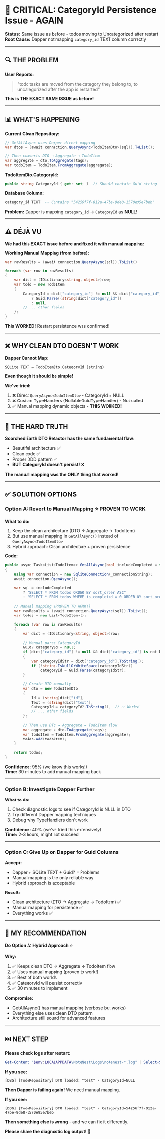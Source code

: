 # 🚨 CRITICAL: CategoryId Persistence Issue - AGAIN

**Status:** Same issue as before - todos moving to Uncategorized after restart  
**Root Cause:** Dapper not mapping `category_id` TEXT column correctly

---

## 🔍 **THE PROBLEM**

**User Reports:**
> "todo tasks are moved from the category they belong to, to uncategorized after the app is restarted"

**This is THE EXACT SAME ISSUE as before!**

---

## 📊 **WHAT'S HAPPENING**

**Current Clean Repository:**
```csharp
// GetAllAsync uses Dapper direct mapping
var dtos = (await connection.QueryAsync<TodoItemDto>(sql)).ToList();

// Then converts DTO → Aggregate → TodoItem
var aggregate = dto.ToAggregate(tags);
var todoItem = TodoItem.FromAggregate(aggregate);
```

**TodoItemDto.CategoryId:**
```csharp
public string CategoryId { get; set; }  // Should contain Guid string
```

**Database Column:**
```sql
category_id TEXT  -- Contains "54256f7f-812a-47be-9de8-1570e95e7beb"
```

**Problem:** Dapper is mapping `category_id` → `CategoryId` as **NULL**!

---

## ⚠️ **DÉJÀ VU**

**We had this EXACT issue before and fixed it with manual mapping:**

**Working Manual Mapping (from before):**
```csharp
var rawResults = (await connection.QueryAsync(sql)).ToList();

foreach (var row in rawResults)
{
    var dict = (IDictionary<string, object>)row;
    var todo = new TodoItem
    {
        CategoryId = dict["category_id"] != null && dict["category_id"] is not DBNull 
            ? Guid.Parse((string)dict["category_id"])
            : null,
        // ... other fields
    };
}
```

**This WORKED!** Restart persistence was confirmed!

---

## ❌ **WHY CLEAN DTO DOESN'T WORK**

**Dapper Cannot Map:**
```
SQLite TEXT → TodoItemDto.CategoryId (string)
```

**Even though it should be simple!**

**We've tried:**
1. ❌ Direct `QueryAsync<TodoItemDto>` - CategoryId = NULL
2. ❌ Custom TypeHandlers (NullableGuidTypeHandler) - Not called
3. ✅ Manual mapping dynamic objects - **THIS WORKED!**

---

## 🎯 **THE HARD TRUTH**

**Scorched Earth DTO Refactor has the same fundamental flaw:**
- Beautiful architecture ✅
- Clean code ✅
- Proper DDD pattern ✅
- **BUT CategoryId doesn't persist!** ❌

**The manual mapping was the ONLY thing that worked!**

---

## ✅ **SOLUTION OPTIONS**

### **Option A: Revert to Manual Mapping** ⭐ **PROVEN TO WORK**

**What to do:**
1. Keep the clean architecture (DTO → Aggregate → TodoItem)
2. But use manual mapping in `GetAllAsync()` instead of `QueryAsync<TodoItemDto>`
3. Hybrid approach: Clean architecture + proven persistence

**Code:**
```csharp
public async Task<List<TodoItem>> GetAllAsync(bool includeCompleted = true)
{
    using var connection = new SqliteConnection(_connectionString);
    await connection.OpenAsync();
    
    var sql = includeCompleted 
        ? "SELECT * FROM todos ORDER BY sort_order ASC"
        : "SELECT * FROM todos WHERE is_completed = 0 ORDER BY sort_order ASC";
    
    // Manual mapping (PROVEN TO WORK!)
    var rawResults = (await connection.QueryAsync(sql)).ToList();
    var todos = new List<TodoItem>();
    
    foreach (var row in rawResults)
    {
        var dict = (IDictionary<string, object>)row;
        
        // Manual parse CategoryId
        Guid? categoryId = null;
        if (dict["category_id"] != null && dict["category_id"] is not DBNull)
        {
            var categoryIdStr = dict["category_id"].ToString();
            if (!string.IsNullOrWhiteSpace(categoryIdStr))
                categoryId = Guid.Parse(categoryIdStr);
        }
        
        // Create DTO manually
        var dto = new TodoItemDto
        {
            Id = (string)dict["id"],
            Text = (string)dict["text"],
            CategoryId = categoryId?.ToString(),  // ✅ Works!
            // ... other fields
        };
        
        // Then use DTO → Aggregate → TodoItem flow
        var aggregate = dto.ToAggregate(tags);
        var todoItem = TodoItem.FromAggregate(aggregate);
        todos.Add(todoItem);
    }
    
    return todos;
}
```

**Confidence:** 95% (we know this works!)  
**Time:** 30 minutes to add manual mapping back

---

### **Option B: Investigate Dapper Further**

**What to do:**
1. Check diagnostic logs to see if CategoryId is NULL in DTO
2. Try different Dapper mapping techniques
3. Debug why TypeHandlers don't work

**Confidence:** 40% (we've tried this extensively)  
**Time:** 2-3 hours, might not succeed

---

### **Option C: Give Up on Dapper for Guid Columns**

**Accept:**
- Dapper + SQLite TEXT + Guid? = Problems
- Manual mapping is the only reliable way
- Hybrid approach is acceptable

**Result:**
- Clean architecture (DTO → Aggregate → TodoItem) ✅
- Manual mapping for persistence ✅
- Everything works ✅

---

## 🎯 **MY RECOMMENDATION**

**Do Option A: Hybrid Approach** ⭐

**Why:**
1. ✅ Keeps clean DTO → Aggregate → TodoItem flow
2. ✅ Uses manual mapping (proven to work!)
3. ✅ Best of both worlds
4. ✅ CategoryId will persist correctly
5. ✅ 30 minutes to implement

**Compromise:**
- GetAllAsync() has manual mapping (verbose but works)
- Everything else uses clean DTO pattern
- Architecture still sound for advanced features

---

## ⏭️ **NEXT STEP**

**Please check logs after restart:**

```powershell
Get-Content "$env:LOCALAPPDATA\NoteNest\Logs\notenest-*.log" | Select-String "DTO loaded.*CategoryId" | Select-Object -Last 10
```

**If you see:**
```
[DBG] [TodoRepository] DTO loaded: "test" - CategoryId=NULL
```

**Then Dapper is failing again!** We need manual mapping.

**If you see:**
```
[DBG] [TodoRepository] DTO loaded: "test" - CategoryId=54256f7f-812a-47be-9de8-1570e95e7beb
```

**Then something else is wrong** - and we can fix it differently.

**Please share the diagnostic log output!** 🎯

